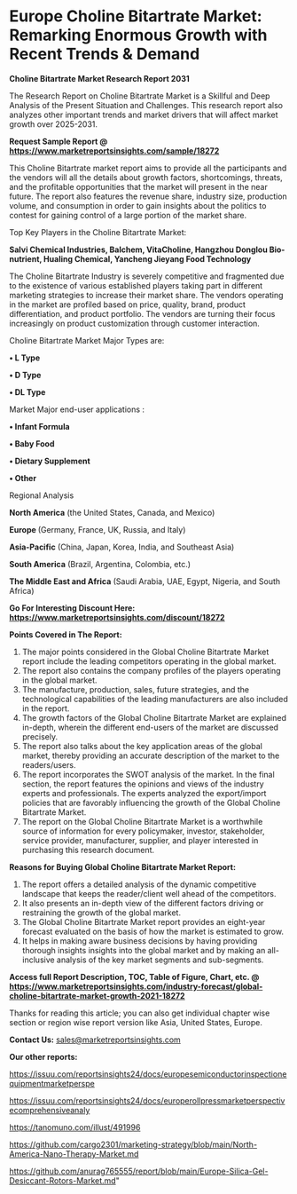  # Europe Choline Bitartrate Market: Remarking Enormous Growth with Recent Trends & Demand

<strong>Choline Bitartrate Market Research Report 2031</strong>

The Research Report on Choline Bitartrate Market is a Skillful and Deep Analysis of the Present Situation and Challenges. This research report also analyzes other important trends and market drivers that will affect market growth over 2025-2031.

<strong>Request Sample Report @ <a href=https://www.marketreportsinsights.com/sample/18272>https://www.marketreportsinsights.com/sample/18272</a></strong>

This Choline Bitartrate market report aims to provide all the participants and the vendors will all the details about growth factors, shortcomings, threats, and the profitable opportunities that the market will present in the near future. The report also features the revenue share, industry size, production volume, and consumption in order to gain insights about the politics to contest for gaining control of a large portion of the market share.

Top Key Players in the Choline Bitartrate Market:

<strong>Salvi Chemical Industries, Balchem, VitaCholine, Hangzhou Donglou Bio-nutrient, Hualing Chemical, Yancheng Jieyang Food Technology</strong>

The Choline Bitartrate Industry is severely competitive and fragmented due to the existence of various established players taking part in different marketing strategies to increase their market share. The vendors operating in the market are profiled based on price, quality, brand, product differentiation, and product portfolio. The vendors are turning their focus increasingly on product customization through customer interaction.

Choline Bitartrate Market Major Types are:

<strong>• L Type

• D Type

• DL Type</strong>

Market Major end-user applications :

<strong>• Infant Formula

• Baby Food

• Dietary Supplement

• Other</strong>

Regional Analysis

</u><strong><b>North America</b></strong> (the United States, Canada, and Mexico)

<strong><b>Europe </b></strong>(Germany, France, UK, Russia, and Italy)

<strong><b>Asia-Pacific</b></strong> (China, Japan, Korea, India, and Southeast Asia)

<strong><b>South America</b></strong> (Brazil, Argentina, Colombia, etc.)

<strong><b>The Middle East and Africa</b></strong> (Saudi Arabia, UAE, Egypt, Nigeria, and South Africa)

<strong>Go For Interesting Discount Here: <a href=https://www.marketreportsinsights.com/discount/18272>https://www.marketreportsinsights.com/discount/18272</a></strong>

<strong>Points Covered in The Report:</strong>
<ol>
  <li>The major points considered in the Global Choline Bitartrate Market report include the leading competitors operating in the global market.</li>
  <li>The report also contains the company profiles of the players operating in the global market.</li>
  <li>The manufacture, production, sales, future strategies, and the technological capabilities of the leading manufacturers are also included in the report.</li>
  <li>The growth factors of the Global Choline Bitartrate Market are explained in-depth, wherein the different end-users of the market are discussed precisely.</li>
  <li>The report also talks about the key application areas of the global market, thereby providing an accurate description of the market to the readers/users.</li>
  <li>The report incorporates the SWOT analysis of the market. In the final section, the report features the opinions and views of the industry experts and professionals. The experts analyzed the export/import policies that are favorably influencing the growth of the Global Choline Bitartrate Market.</li>
  <li>The report on the Global Choline Bitartrate Market is a worthwhile source of information for every policymaker, investor, stakeholder, service provider, manufacturer, supplier, and player interested in purchasing this research document.</li>
</ol>
<strong>Reasons for Buying Global Choline Bitartrate Market Report:</strong>

<ol>
  <li>The report offers a detailed analysis of the dynamic competitive landscape that keeps the reader/client well ahead of the competitors.</li>
  <li>It also presents an in-depth view of the different factors driving or restraining the growth of the global market.</li>
  <li>The Global Choline Bitartrate Market report provides an eight-year forecast evaluated on the basis of how the market is estimated to grow.</li>
  <li>It helps in making aware business decisions by having providing thorough insights insights into the global market and by making an all-inclusive analysis of the key market segments and sub-segments.</li>
</ol>
<strong>Access full Report Description, TOC, Table of Figure, Chart, etc. @ <a href=https://www.marketreportsinsights.com/industry-forecast/global-choline-bitartrate-market-growth-2021-18272>https://www.marketreportsinsights.com/industry-forecast/global-choline-bitartrate-market-growth-2021-18272</a></strong>


Thanks for reading this article; you can also get individual chapter wise section or region wise report version like Asia, United States, Europe.

<strong>Contact Us:</strong>
sales@marketreportsinsights.com

<strong>Our other reports:</strong>

<a href=https://issuu.com/reportsinsights24/docs/europesemiconductorinspectionequipmentmarketperspe>https://issuu.com/reportsinsights24/docs/europesemiconductorinspectionequipmentmarketperspe</a>

<a href=https://issuu.com/reportsinsights24/docs/europerollpressmarketperspectivecomprehensiveanaly>https://issuu.com/reportsinsights24/docs/europerollpressmarketperspectivecomprehensiveanaly</a>

<a href=https://tanomuno.com/illust/491996>https://tanomuno.com/illust/491996</a>

<a href=https://github.com/cargo2301/marketing-strategy/blob/main/North-America-Nano-Therapy-Market.md>https://github.com/cargo2301/marketing-strategy/blob/main/North-America-Nano-Therapy-Market.md</a>

<a href=https://github.com/anurag765555/report/blob/main/Europe-Silica-Gel-Desiccant-Rotors-Market.md>https://github.com/anurag765555/report/blob/main/Europe-Silica-Gel-Desiccant-Rotors-Market.md</a>"
